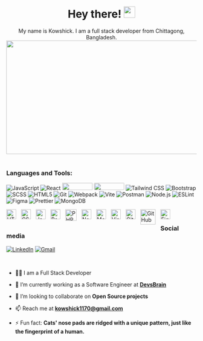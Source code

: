 <div id="header" align="center">
  <h1>
    Hey there!
    <img src="https://media.giphy.com/media/hvRJCLFzcasrR4ia7z/giphy.gif" width="30px"/>
  </h1>
     <div>My name is Kowshick. I am a full stack developer from Chittagong, Bangladesh.</div>
</div>
<div align="center">
  <img src="https://media.giphy.com/media/dWesBcTLavkZuG35MI/giphy.gif" width="600" height="300"/>
</div>

<br />

### Languages and Tools:

![JavaScript](https://img.shields.io/badge/-JavaScript-F7DF1E?style=flat&logo=javascript&logoColor=black)
![React](https://img.shields.io/badge/-React-61DAFB?style=flat&logo=react&logoColor=white)
<img src="https://img.shields.io/badge/PHP-777BB4?style=for-the-badge&logo=php&logoColor=white" width="80" height="19">
<img src="https://img.shields.io/badge/Laravel-FF2D20?style=for-the-badge&logo=laravel&logoColor=white" width="80" height="19" style="border-radius:2px">
![Tailwind CSS](https://img.shields.io/badge/-Tailwind_CSS-38B2AC?style=flat&logo=tailwind-css&logoColor=white)
![Bootstrap](https://img.shields.io/badge/-Bootstrap-563D7C?style=flat&logo=bootstrap&logoColor=white)
![SCSS](https://img.shields.io/badge/-SCSS-CC6699?style=flat&logo=sass&logoColor=white)
![HTML5](https://img.shields.io/badge/-HTML5-E34F26?style=flat&logo=html5&logoColor=white)
![Git](https://img.shields.io/badge/-Git-F05032?style=flat&logo=git&logoColor=white)
![Webpack](https://img.shields.io/badge/-Webpack-8DD6F9?style=flat&logo=webpack&logoColor=black)
![Vite](https://img.shields.io/badge/-Vite-646CFF?style=flat&logo=vite&logoColor=white)
![Postman](https://img.shields.io/badge/-Postman-FF6C37?style=flat&logo=postman&logoColor=white)
![Node.js](https://img.shields.io/badge/-Node.js-339933?style=flat&logo=node.js&logoColor=white)
![ESLint](https://img.shields.io/badge/-ESLint-4B32C3?style=flat&logo=eslint&logoColor=white)
![Figma](https://img.shields.io/badge/-Figma-F24E1E?style=flat&logo=figma&logoColor=white)
![Prettier](https://img.shields.io/badge/-Prettier-F7B93E?style=flat&logo=prettier&logoColor=black)
![MongoDB](https://img.shields.io/badge/-MongoDB-47A248?style=flat&logo=mongodb&logoColor=white)

<img align="left" alt="HTML5" width="26px" src="https://cdn.jsdelivr.net/gh/devicons/devicon/icons/html5/html5-original.svg" style="padding-right:10px;" />
<img align="left" alt="CSS3" width="26px" src="https://cdn.jsdelivr.net/gh/devicons/devicon/icons/css3/css3-original.svg" style="padding-right:10px;" />
<img align="left" alt="JavaScript" width="26px" src="https://cdn.jsdelivr.net/gh/devicons/devicon/icons/javascript/javascript-original.svg" style="padding-right:10px;" />
<img align="left" alt="React" width="26px" src="https://cdn.jsdelivr.net/gh/devicons/devicon/icons/react/react-original.svg" style="padding-right:10px;" />
<img align="left" alt="PHP" width="30px" src="https://cdn.freebiesupply.com/logos/large/2x/php-logo-png-transparent.png" style="padding-right:10px;" />
<img align="left" alt="Node.js" width="26px" src="https://cdn.jsdelivr.net/gh/devicons/devicon/icons/nodejs/nodejs-original.svg" style="padding-right:10px;" />
<img align="left" alt="MongoDB" width="26px" src="https://cdn.jsdelivr.net/gh/devicons/devicon/icons/firebase/firebase-original.svg" style="padding-right:10px;" />
<img align="left" alt="Visual Studio Code" width="26px" src="https://cdn.jsdelivr.net/gh/devicons/devicon/icons/vscode/vscode-original.svg" style="padding-right:10px;" />
<img align="left" alt="Git" width="26px" src="https://cdn.jsdelivr.net/gh/devicons/devicon/icons/git/git-original.svg" style="padding-right:10px;" />
<img align="left" alt="GitHub" width="40px" src="https://www.logo.wine/a/logo/GitHub/GitHub-Icon-White-Dark-Background-Logo.wine.svg" style="padding-right:10px;" />
<img align="left" alt="Figma" width="26px" src="https://cdn.jsdelivr.net/gh/devicons/devicon/icons/figma/figma-original.svg" style="padding-right:10px;" />

<br/>

### Social media

[![LinkedIn](https://img.shields.io/badge/LinkedIn-blue?style=for-the-badge&logo=linkedin)](www.linkedin.com/in/kowshick-chowdhury-6917a3179)
[![Gmail](https://img.shields.io/badge/Gmail-D14836?style=for-the-badge&logo=gmail&logoColor=white)](mailto:kowshick1170@gmail.com)

<br />


- 👨‍💻 I am a Full Stack Developer

- 🌱 I’m currently working as a Software Engineer at **[DevsBrain](https://devsbrain.com/)**

- 👯 I’m looking to collaborate on **Open Source projects**

- 📫 Reach me at **kowshick1170@gmail.com**

- ⚡ Fun fact: **Cats' nose pads are ridged with a unique pattern, just like the fingerprint of a human.**

